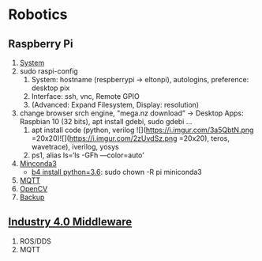 # Robotics

## Raspberry Pi

1. [System](https://www.raspberrypi.org/software/)
2. sudo raspi-config
   1. System: hostname (respberrypi -> eltonpi), autologins, preference: desktop pix
   2. Interface: ssh, vnc, Remote GPIO
   3. (Advanced: Expand Filesystem, Display: resolution)
3. change browser srch engine, 
"mega.nz download” → Desktop Apps: Raspbian 10 (32 bits), apt install gdebi, sudo gdebi …
   1. apt install code (python, verilog ![](https://i.imgur.com/3a5QbtN.png =20x20)![](https://i.imgur.com/2zUvdSz.png =20x20), teros, wavetrace), iverilog, yosys
   2. ps1, alias ls=‘ls -GFh —color=auto’
4. [Minconda3](https://www.anegron.site/2020/06/18/how-to-install-conda-and-docker-on-your-raspberry-pi/)
    * [b4 install python=3.6](https://medium.com/linux-on-raspberry-pi4/raspberry-pi%E5%AE%89%E8%A3%9Dopencv%E8%88%87jupyter-%E9%80%8F%E9%81%8Econda%E6%96%B9%E6%B3%95-d0752743478): sudo chown -R pi miniconda3
5. [MQTT](https://blog.gtwang.org/iot/raspberry-pi/raspberry-pi-mosquitto-mqtt-broker-iot-integration/)
6. [OpenCV](https://docs.opencv.org/master/d7/d9f/tutorial_linux_install.html)
7. [Backup](https://www.raspberrypi.org/documentation/linux/filesystem/backup.md)
   
## [Industry 4.0 Middleware](https://mediatum.ub.tum.de/doc/1470362/1470362.pdf)

1. ROS/DDS
2. MQTT